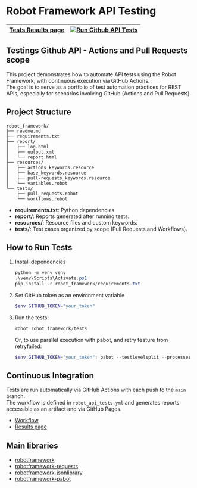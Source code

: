 # Robot Framework API Testing


[Tests Results page](https://laurafca.github.io/api-testing/) |  [![Run Github API Tests](https://github.com/lauraFCa/api-testing/actions/workflows/api_tests.yml/badge.svg)](https://github.com/lauraFCa/api-testing/actions/workflows/api_tests.yml)
--|--


## Testings Github API - Actions and Pull Requests scope

This project demonstrates how to automate API tests using the Robot Framework, with continuous execution via GitHub Actions.  
The goal is to serve as a portfolio of test automation practices for REST APIs, especially for scenarios involving GitHub (Actions and Pull Requests).

## Project Structure

```
robot_framework/
├── readme.md
├── requirements.txt
├── report/
│   ├── log.html
│   ├── output.xml
│   └── report.html
├── resources/
│   ├── actions_keywords.resource
│   ├── base_keywords.resource
│   ├── pull-requests_keywords.resource
│   └── variables.robot
└── tests/
    ├── pull_requests.robot
    └── workflows.robot
```

- **requirements.txt**: Python dependencies
- **report/**: Reports generated after running tests.
- **resources/**: Resource files and custom keywords.
- **tests/**: Test cases organized by scope (Pull Requests and Workflows).


## How to Run Tests

1. Install dependencies
   ```powershell
   python -m venv venv
   .\venv\Scripts\Activate.ps1
   pip install -r robot_framework/requirements.txt
   ```

2. Set GitHub token as an environment variable
   ```powershell
   $env:GITHUB_TOKEN="your_token"
   ```

3. Run the tests:
   ```powershell
   robot robot_framework/tests
   ```
   Or, to use parallel execution with pabot, and retry feature from retryfailed:
   ```powershell
   $env:GITHUB_TOKEN="your_token"; pabot --testlevelsplit --processes 5 --listener RetryFailed:1 robot_framework/tests
   ```

## Continuous Integration

Tests are run automatically via GitHub Actions with each push to the `main` branch.  
The workflow is defined in `robot_api_tests.yml` and generates reports accessible as an artifact and via GitHub Pages.

- [Workflow](https://github.com/lauraFCa/api-testing/actions/workflows/api_tests.yml)
- [Results page](https://laurafca.github.io/api-testing/)


## Main libraries

- [robotframework](https://robotframework.org/)
- [robotframework-requests](https://docs.robotframework.org/docs/different_libraries/requests)
- [robotframework-jsonlibrary](https://robotframework-thailand.github.io/robotframework-jsonlibrary/JSONLibrary.html)
- [robotframework-pabot](https://docs.robotframework.org/docs/parallel)


